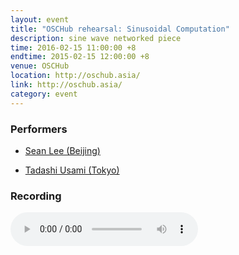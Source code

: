 ```yaml
---
layout: event
title: "OSCHub rehearsal: Sinusoidal Computation"
description: sine wave networked piece
time: 2016-02-15 11:00:00 +8
endtime: 2015-02-15 12:00:00 +8
venue: OSCHub
location: http://oschub.asia/
link: http://oschub.asia/
category: event
---
```


### Performers

* [Sean Lee (Beijing)](http://notimportant.org)

* [Tadashi Usami (Tokyo)](http://oschub.asia/weblog/)

### Recording

<audio src="{{site.cdn_path}}2016-02-15-sine_comp.m4a" controls="">
</audio>
